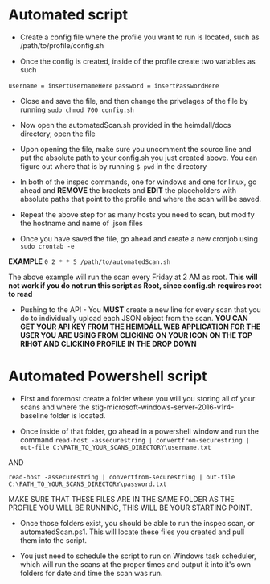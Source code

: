 # Automated script

- Create a config file where the profile you want to run is located, such as /path/to/profile/config.sh

- Once the config is created, inside of the profile create two variables as such

`username = insertUsernameHere`
`password = insertPasswordHere`

- Close and save the file, and then change the privelages of the file by running `sudo chmod 700 config.sh`

- Now open the automatedScan.sh provided in the heimdall/docs directory, open the file

- Upon opening the file, make sure you uncomment the source line and put the absolute path to your config.sh you just created above. You can figure out where that
  is by running `$ pwd` in the directory

- In both of the inspec commands, one for windows and one for linux, go ahead and **REMOVE** the brackets and **EDIT** the placeholders with absolute paths that
  point to the profile and where the scan will be saved.

- Repeat the above step for as many hosts you need to scan, but modify the hostname and name of .json files

- Once you have saved the file, go ahead and create a new cronjob using `sudo crontab -e`

**EXAMPLE** `0 2 * * 5 /path/to/automatedScan.sh`

The above example will run the scan every Friday at 2 AM as root. **This will not work if you do not run this script as Root, since config.sh requires root to read**

- Pushing to the API - You **MUST** create a new line for every scan that you do to individually upload each JSON object from the scan.
  **YOU CAN GET YOUR API KEY FROM THE HEIMDALL WEB APPLICATION FOR THE USER YOU ARE USING FROM CLICKING ON YOUR ICON ON THE TOP RIHGT AND CLICKING PROFILE IN THE DROP DOWN**

# Automated Powershell script

- First and foremost create a folder where you will you storing all of your scans and where the stig-microsoft-windows-server-2016-v1r4-baseline folder is located.

- Once inside of that folder, go ahead in a powershell window and run the command
  `read-host -assecurestring | convertfrom-securestring | out-file C:\PATH_TO_YOUR_SCANS_DIRECTORY\username.txt`

AND

`read-host -assecurestring | convertfrom-securestring | out-file C:\PATH_TO_YOUR_SCANS_DIRECTORY\password.txt`

MAKE SURE THAT THESE FILES ARE IN THE SAME FOLDER AS THE PROFILE YOU WILL BE RUNNING, THIS WILL BE YOUR STARTING POINT.

- Once those folders exist, you should be able to run the inspec scan, or automatedScan.ps1. This will locate these files you created and pull them into the script.

- You just need to schedule the script to run on Windows task scheduler, which will run the scans at the proper times and output it into it's own folders for date and time the scan was run.
